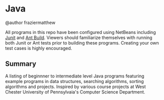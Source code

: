 # Java

@author fraziermatthew

All programs in this repo have been configured using NetBeans including [Junit](http://junit.org/junit5/) and [Ant Build](http://ant.apache.org/). Viewers should familiarize themselves with running both Junit or Ant tests prior to building these programs. Creating your own test cases is highly encouraged. 

## Summary
A listing of beginnner to intermediate level Java programs featuring example programs in data structures, searching algorithms, sorting algorithms and projects. Inspired by various course projects at West Chester University of Pennsylvaia's Computer Science Department.

